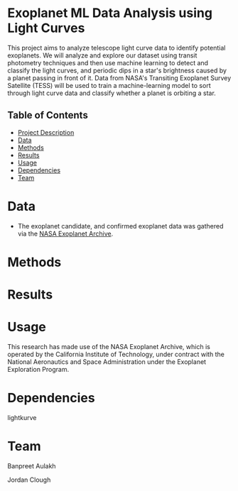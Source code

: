 # Exoplanet ML Data Analysis using Light Curves
This project aims to analyze telescope light curve data to identify potential exoplanets. We will analyze and explore our dataset using transit photometry techniques and then use machine learning to detect and classify the light curves, and periodic dips in a star's brightness caused by a planet passing in front of it. Data from NASA's Transiting Exoplanet Survey Satellite (TESS) will be used to train a machine-learning model to sort through light curve data and classify whether a planet is orbiting a star.

## Table of Contents
- [Project Description](#project-description)
- [Data](#data)
- [Methods](#methods)
- [Results](#results)
- [Usage](#usage)
- [Dependencies](#dependencies)
- [Team](#team)

# Data

- The exoplanet candidate, and confirmed exoplanet data was gathered via the [NASA Exoplanet Archive](https://exoplanetarchive.ipac.caltech.edu/index.html).

# Methods 

# Results

# Usage

This research has made use of the NASA Exoplanet Archive, which is operated by the California Institute of Technology, under contract with the National Aeronautics and Space Administration under the Exoplanet Exploration Program.

# Dependencies
lightkurve 


# Team

Banpreet Aulakh 

Jordan Clough 



